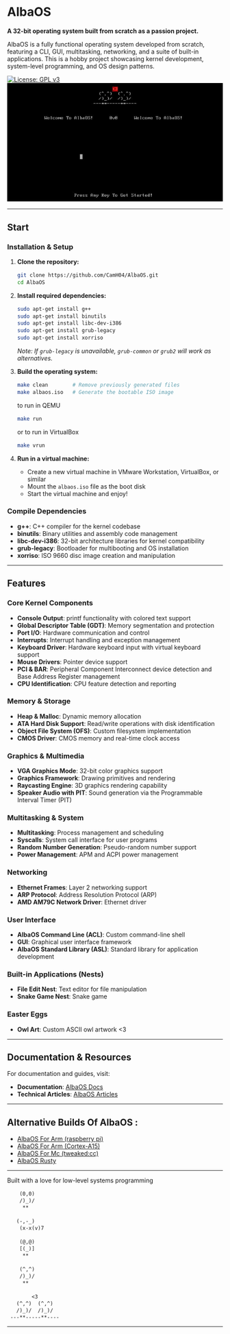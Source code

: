 # AlbaOS

**A 32-bit operating system built from scratch as a passion project.**

AlbaOS is a fully functional operating system developed from scratch, featuring a CLI, GUI, multitasking, networking, and a suite of built-in applications. This is a hobby project showcasing kernel development, system-level programming, and OS design patterns.

[![License: GPL v3](https://img.shields.io/badge/License-GPLv3-blue.svg)](https://www.gnu.org/licenses/gpl-3.0)
![AlbaOsSplash](THUMB.JPG "Alba Os Splash Screen")

---

## Start

### Installation & Setup

1. **Clone the repository:**
   ```bash
   git clone https://github.com/CamH04/AlbaOS.git
   cd AlbaOS
   ```

2. **Install required dependencies:**
   ```bash
   sudo apt-get install g++
   sudo apt-get install binutils
   sudo apt-get install libc-dev-i386
   sudo apt-get install grub-legacy
   sudo apt-get install xorriso
   ```
   
   *Note: If `grub-legacy` is unavailable, `grub-common` or `grub2` will work as alternatives.*

3. **Build the operating system:**
   ```bash
   make clean        # Remove previously generated files
   make albaos.iso   # Generate the bootable ISO image
   ```
   to run in QEMU
   ```bash
   make run  
   ```
   or to run in VirtualBox
   ```bash
   make vrun  
   ```
5. **Run in a virtual machine:**
   - Create a new virtual machine in VMware Workstation, VirtualBox, or similar
   - Mount the `albaos.iso` file as the boot disk
   - Start the virtual machine and enjoy!

### Compile Dependencies
- **g++**: C++ compiler for the kernel codebase
- **binutils**: Binary utilities and assembly code management
- **libc-dev-i386**: 32-bit architecture libraries for kernel compatibility
- **grub-legacy**: Bootloader for multibooting and OS installation
- **xorriso**: ISO 9660 disc image creation and manipulation

---

## Features

### Core Kernel Components
- **Console Output**: printf functionality with colored text support
- **Global Descriptor Table (GDT)**: Memory segmentation and protection
- **Port I/O**: Hardware communication and control
- **Interrupts**: Interrupt handling and exception management
- **Keyboard Driver**: Hardware keyboard input with virtual keyboard support
- **Mouse Drivers**: Pointer device support
- **PCI & BAR**: Peripheral Component Interconnect device detection and Base Address Register management
- **CPU Identification**: CPU feature detection and reporting

### Memory & Storage
- **Heap & Malloc**: Dynamic memory allocation
- **ATA Hard Disk Support**: Read/write operations with disk identification
- **Object File System (OFS)**: Custom filesystem implementation
- **CMOS Driver**: CMOS memory and real-time clock access

### Graphics & Multimedia
- **VGA Graphics Mode**: 32-bit color graphics support
- **Graphics Framework**: Drawing primitives and rendering
- **Raycasting Engine**: 3D graphics rendering capability
- **Speaker Audio with PIT**: Sound generation via the Programmable Interval Timer (PIT)

### Multitasking & System
- **Multitasking**: Process management and scheduling
- **Syscalls**: System call interface for user programs
- **Random Number Generation**: Pseudo-random number support
- **Power Management**: APM and ACPI power management

### Networking
- **Ethernet Frames**: Layer 2 networking support
- **ARP Protocol**: Address Resolution Protocol (ARP) 
- **AMD AM79C Network Driver**: Ethernet driver 

### User Interface
- **AlbaOS Command Line (ACL)**: Custom command-line shell
- **GUI**: Graphical user interface framework
- **AlbaOS Standard Library (ASL)**: Standard library for application development

### Built-in Applications (Nests)
- **File Edit Nest**: Text editor for file manipulation
- **Snake Game Nest**: Snake game 

### Easter Eggs
- **Owl Art**: Custom ASCII owl artwork <3

---

## Documentation & Resources

For documentation and guides, visit:

- **Documentation**: [AlbaOS Docs](https://albasoftware.netlify.app/albaos)
- **Technical Articles**: [AlbaOS Articles](https://albasoftware-articles.netlify.app/)

---

## Alternative Builds Of AlbaOS :
+ [AlbaOS For Arm (raspberry pi)](https://github.com/CamH04/AlbaOS-For-Arm/tree/master/rpi4)
+ [AlbaOS For Arm (Cortex-A15)](https://github.com/CamH04/AlbaOS-For-Arm/tree/master/CortexA15)
+ [AlbaOS For Mc (tweaked:cc)](https://github.com/CamH04/Alba-OS-MC)
+ [AlbaOS Rusty](https://github.com/CamH04/AlbaOS-Rusty)
---
Built with a love for low-level systems programming

```
    (0,0)
    /)_)/
     **

   (-,-_)
    (x-x(v)7

    (@,@)
    [(_)]
     **

    (^,^)
    /)_)/
     **

        <3
   (^,^)  (^,^)
   /)_)/  /)_)/
 ---**-----**----
```
---
